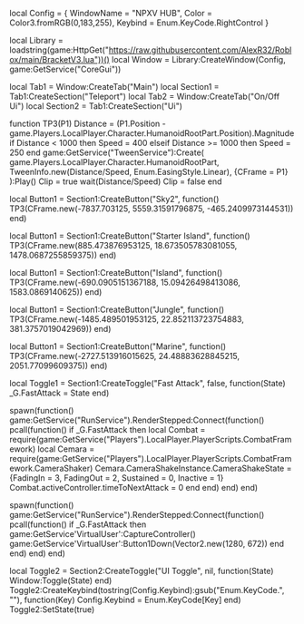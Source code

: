 local Config = {
    WindowName = "NPXV HUB",
    Color = Color3.fromRGB(0,183,255),
    Keybind = Enum.KeyCode.RightControl
}

local Library = loadstring(game:HttpGet("https://raw.githubusercontent.com/AlexR32/Roblox/main/BracketV3.lua"))()
local Window = Library:CreateWindow(Config, game:GetService("CoreGui"))

local Tab1 = Window:CreateTab("Main")
local Section1 = Tab1:CreateSection("Teleport")
local Tab2 = Window:CreateTab("On/Off Ui")
local Section2 = Tab1:CreateSection("Ui")

function TP3(P1)
    Distance = (P1.Position - game.Players.LocalPlayer.Character.HumanoidRootPart.Position).Magnitude
    if Distance < 1000 then
        Speed = 400
    elseif Distance >= 1000 then
        Speed = 250
    end
    game:GetService("TweenService"):Create(
        game.Players.LocalPlayer.Character.HumanoidRootPart,
        TweenInfo.new(Distance/Speed, Enum.EasingStyle.Linear),
        {CFrame = P1}
    ):Play()
    Clip = true
    wait(Distance/Speed)
    Clip = false
end

local Button1 = Section1:CreateButton("Sky2", function()
   TP3(CFrame.new(-7837.703125, 5559.31591796875, -465.2409973144531))
end)

local Button1 = Section1:CreateButton("Starter Island", function()
   TP3(CFrame.new(885.473876953125, 18.673505783081055, 1478.0687255859375))
end)

local Button1 = Section1:CreateButton("Island", function()
   TP3(CFrame.new(-690.0905151367188, 15.09426498413086, 1583.0869140625))
end)

local Button1 = Section1:CreateButton("Jungle", function()
   TP3(CFrame.new(-1485.489501953125, 22.852113723754883, 381.3757019042969))
end)

local Button1 = Section1:CreateButton("Marine", function()
   TP3(CFrame.new(-2727.513916015625, 24.48883628845215, 2051.77099609375))
end)

local Toggle1 = Section1:CreateToggle("Fast Attack", false, function(State)
_G.FastAttack  = State
end)

spawn(function()
    game:GetService("RunService").RenderStepped:Connect(function()
     pcall(function()
        if _G.FastAttack then
         local Combat = require(game:GetService("Players").LocalPlayer.PlayerScripts.CombatFramework)
         local Cemara = require(game:GetService("Players").LocalPlayer.PlayerScripts.CombatFramework.CameraShaker)
         Cemara.CameraShakeInstance.CameraShakeState = {FadingIn = 3, FadingOut = 2, Sustained = 0, Inactive = 1}
         Combat.activeController.timeToNextAttack = 0
        end
     end)
 end) 
 end)
 
 
 spawn(function()
    game:GetService("RunService").RenderStepped:Connect(function()
     pcall(function()
        if _G.FastAttack then
         game:GetService'VirtualUser':CaptureController()
         game:GetService'VirtualUser':Button1Down(Vector2.new(1280, 672))
        end
     end)
 end) 
 end)

local Toggle2 = Section2:CreateToggle("UI Toggle", nil, function(State)
    Window:Toggle(State)
end)
Toggle2:CreateKeybind(tostring(Config.Keybind):gsub("Enum.KeyCode.", ""), function(Key)
    Config.Keybind = Enum.KeyCode[Key]
end)
Toggle2:SetState(true)
